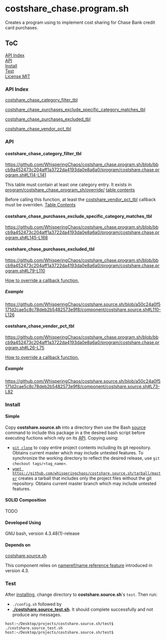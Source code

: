 # costshare_chase.program.sh
Creates a program using to implement cost sharing for Chase Bank credit card purchases.

## ToC
[API Index](#api-index)  
[API](#api)  
[Install](#install)  
[Test](#test)  
[License MIT](LICENSE)  


### API Index

[costshare_chase_category_filter_tbl](#costshare_chase_category_filter_tbl)

[costshare_chase_purchases_exclude_specific_category_matches_tbl](#costshare_chase_purchases_exclude_specific_category_matches_tbl)

[costshare_chase_purchases_excluded_tbl](#costshare_chase_purchases_excluded_tbl)

[costshare_chase_vendor_pct_tbl](#costshare_chase_vendor_pct_tbl)


### API
#### costshare_chase_category_filter_tbl
https://github.com/WhisperingChaos/costshare_chase.program.sh/blob/bbcb9a452473c204aff1a3722da4193da0e8a6a0/program/costshare.chase.program.sh#L114-L141

This table must contain at least one category entry.  It exists in [program/costshare_chase_program_sh/override/](program/costshare_chase_program_sh/override/)
[table contents](program/costshare_chase_program_sh/override/costshare_chase_category_filter_tbl)

Before calling this function, at least the [costshare_vendor_pct_tbl](#costshare_vendor_pct_tbl) callback must be overriden. 
[Table Contents](https://github.com/WhisperingChaos/costshare_chase.program.sh/blob/13a25c65b87de1e6b15206e483d9924a9d6f38f7/program/costshare_chase_program_sh/override/costshare_chase_category_filter_tbl.source.sh#L3-L9)

#### costshare_chase_purchases_exclude_specific_category_matches_tbl
https://github.com/WhisperingChaos/costshare_chase.program.sh/blob/bbcb9a452473c204aff1a3722da4193da0e8a6a0/program/costshare.chase.program.sh#L145-L168


#### costshare_chase_purchases_excluded_tbl
https://github.com/WhisperingChaos/costshare_chase.program.sh/blob/bbcb9a452473c204aff1a3722da4193da0e8a6a0/program/costshare.chase.program.sh#L79-L110

[How to override a callback function.](https://github.com/WhisperingChaos/SOLID_Bash#function-overriding)

##### Example
https://github.com/WhisperingChaos/costshare.source.sh/blob/a50c24a0f5171d2cae5c8c78deb2b5482573e9f8/component/costshare.source.sh#L110-L126

#### costshare_chase_vendor_pct_tbl
https://github.com/WhisperingChaos/costshare_chase.program.sh/blob/bbcb9a452473c204aff1a3722da4193da0e8a6a0/program/costshare.chase.program.sh#L26-L75

[How to override a callback function.](https://github.com/WhisperingChaos/SOLID_Bash#function-overriding)

##### Example
https://github.com/WhisperingChaos/costshare.source.sh/blob/a50c24a0f5171d2cae5c8c78deb2b5482573e9f8/component/costshare.source.sh#L73-L82

### Install
#### Simple
Copy **costshare.source.sh** into a directory then use the Bash [source](https://www.gnu.org/software/bash/manual/html_node/Bash-Builtins.html#Bash-Builtins) command to include this package in a the desired bash script before executing fuctions which rely on its [API](#api-index).  Copying using:

  * [```git clone```](https://help.github.com/articles/cloning-a-repository/) to copy entire project contents including its git repository.  Obtains current master which may include untested features.  To synchronize the working directory to reflect the desired release, use ```git checkout tags/<tag_name>```.
  *  [```wget https://github.com/whisperingchaos/costshare.source.sh/tarball/master```](https://github.com/whisperingchaos/costshare.source.sh/tarball/master) creates a tarball that includes only the project files without the git repository.  Obtains current master branch which may include untested features.
#### SOLID Composition
TODO
#### Developed Using 
GNU bash, version 4.3.48(1)-release
#### Depends on
 [costshare.source.sh](//github.com/WhisperingChaos/costshare.source.sh)

This component relies on [nameref/name reference feature](https://www.gnu.org/software/bash/manual/html_node/Shell-Parameters.html) introduced in version 4.3.
### Test
After [installing](#install), change directory to **costshare.source.sh**'s ```test```. Then run:
  * ```./config.sh``` followed by
  * [**./costshare.source_test.sh**](test/costshare_source_test.sh).  It should complete successfully and not produce any messages.
```
host:~/Desktop/projects/costshare.source.sh/test$ ./costshare.source_test.sh
host:~/Desktop/projects/costshare.source.sh/test$ 
```
